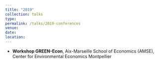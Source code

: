 ```yaml
---
title: "2019"
collection: talks
type: 
permalink: /talks/2019-conferences
venue: 
date:
location:
---
```


* **Workshop GREEN-Econ**, Aix-Marseille School of Economics (AMSE), Center for Environmental Economics Montpellier
